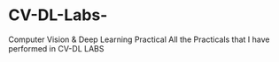 # CV-DL-Labs-
Computer Vision &amp; Deep Learning Practical
All the Practicals that I have performed in CV-DL LABS